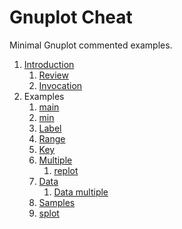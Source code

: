 # Gnuplot Cheat

Minimal Gnuplot commented examples.

1.  [Introduction](review.md)
    1.  [Review](review.md)
    1.  [Invocation](invocation.md)
1.  Examples
    1.  [main](main.gnuplot)
    1.  [min](min.gnuplot)
    1.  [Label](label.gnuplot)
    1.  [Range](range.gnuplot)
    1.  [Key](key.gnuplot)
    1.  [Multiple](multiple.gnuplot)
        1.  [replot](replot.gnuplot)
    1.  [Data](data.gnuplot)
        1.  [Data multiple](data-multiple.gnuplot)
    1.  [Samples](samples.gnuplot)
    1.  [splot](splot.gnuplot)
